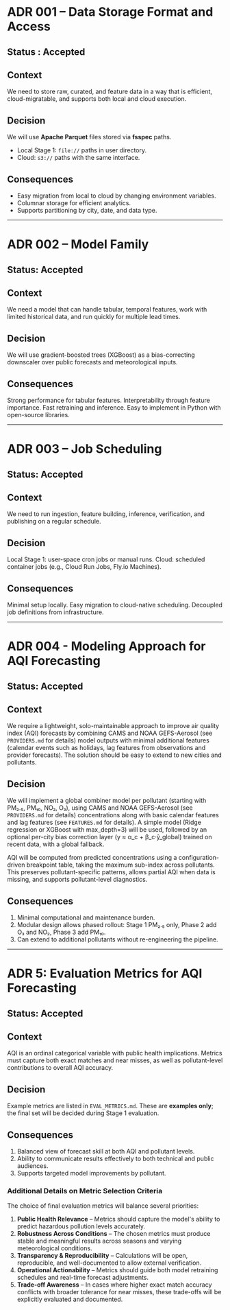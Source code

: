 # ADR 001 – Data Storage Format and Access

## Status : Accepted

## Context
We need to store raw, curated, and feature data in a way that is efficient, cloud-migratable, and supports both local and cloud execution.

## Decision
We will use **Apache Parquet** files stored via **fsspec** paths.
- Local Stage 1: `file://` paths in user directory.
- Cloud: `s3://` paths with the same interface.

## Consequences
- Easy migration from local to cloud by changing environment variables.
- Columnar storage for efficient analytics.
- Supports partitioning by city, date, and data type.

-------------------------------------------------------------------------------------------------------------------------------------------

# ADR 002 – Model Family
## Status: Accepted

## Context
We need a model that can handle tabular, temporal features, work with limited historical data, and run quickly for multiple lead times.

## Decision
We will use gradient-boosted trees (XGBoost) as a bias-correcting downscaler over public forecasts and meteorological inputs.

## Consequences
Strong performance for tabular features.
Interpretability through feature importance.
Fast retraining and inference.
Easy to implement in Python with open-source libraries.

-------------------------------------------------------------------------------------------------------------------------------------------

# ADR 003 – Job Scheduling
## Status: Accepted

## Context
We need to run ingestion, feature building, inference, verification, and publishing on a regular schedule.

## Decision
Local Stage 1: user-space cron jobs or manual runs.
Cloud: scheduled container jobs (e.g., Cloud Run Jobs, Fly.io Machines).

## Consequences
Minimal setup locally.
Easy migration to cloud-native scheduling.
Decoupled job definitions from infrastructure.

-------------------------------------------------------------------------------------------------------------------------------------------

# ADR 004 - Modeling Approach for AQI Forecasting
## Status: Accepted

## Context
We require a lightweight, solo-maintainable approach to improve air quality index (AQI) forecasts by combining CAMS and NOAA GEFS-Aerosol (see `PROVIDERS.md` for details) model outputs with minimal additional features (calendar events such as holidays, lag features from observations and provider forecasts). The solution should be easy to extend to new cities and pollutants.

## Decision
We will implement a global combiner model per pollutant (starting with PM₂.₅, PM₁₀, NO₂, O₃), using CAMS and NOAA GEFS-Aerosol (see `PROVIDERS.md` for details) concentrations along with basic calendar features and lag features (see `FEATURES.md` for details). A simple model (Ridge regression or XGBoost with max\_depth=3) will be used, followed by an optional per-city bias correction layer (y ≈ α\_c + β\_c·ŷ\_global) trained on recent data, with a global fallback.

AQI will be computed from predicted concentrations using a configuration-driven breakpoint table, taking the maximum sub-index across pollutants. This preserves pollutant-specific patterns, allows partial AQI when data is missing, and supports pollutant-level diagnostics.

## Consequences
1. Minimal computational and maintenance burden.
2. Modular design allows phased rollout: Stage 1 PM₂.₅ only, Phase 2 add O₃ and NO₂, Phase 3 add PM₁₀.
3. Can extend to additional pollutants without re-engineering the pipeline.

-------------------------------------------------------------------------------------------------------------------------------------------

# ADR 5: Evaluation Metrics for AQI Forecasting

## Status: Accepted

## Context
AQI is an ordinal categorical variable with public health implications. Metrics must capture both exact matches and near misses, as well as pollutant-level contributions to overall AQI accuracy.

## Decision
Example metrics are listed in `EVAL_METRICS.md`. These are **examples only**; the final set will be decided during Stage 1 evaluation.

## Consequences
1. Balanced view of forecast skill at both AQI and pollutant levels.
2. Ability to communicate results effectively to both technical and public audiences.
3. Supports targeted model improvements by pollutant.

### Additional Details on Metric Selection Criteria
The choice of final evaluation metrics will balance several priorities:
1. **Public Health Relevance** – Metrics should capture the model's ability to predict hazardous pollution levels accurately.
2. **Robustness Across Conditions** – The chosen metrics must produce stable and meaningful results across seasons and varying meteorological conditions.
3. **Transparency & Reproducibility** – Calculations will be open, reproducible, and well-documented to allow external verification.
4. **Operational Actionability** – Metrics should guide both model retraining schedules and real-time forecast adjustments.
5. **Trade-off Awareness** – In cases where higher exact match accuracy conflicts with broader tolerance for near misses, these trade-offs will be explicitly evaluated and documented.
